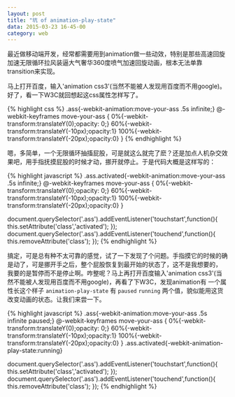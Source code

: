 ```yaml
---
layout: post
title: "坑 of animation-play-state"
data: 2015-03-23 16-45-00
category: web
---
```

最近做移动端开发，经常都需要用到animation做一些动效，特别是那些高速回旋加速无限循环拉风装逼大气奢华360度喷气加速回旋动画，根本无法单靠transition来实现。

<!-- break -->

马上打开百度，输入'animation css3'(当然不能被人发现用百度而不用google)。好了，看一下W3C就回想起这css属性怎样写了。

{% highlight css %}
.ass{-webkit-animation:move-your-ass .5s infinite;}
@-webkit-keyframes move-your-ass {
    0%{-webkit-transform:translateY(0);opacity: 0;}
    60%{-webkit-transform:translateY(-10px);opacity:1}
    100%{-webkit-transform:translateY(-20px);opacity:0}
}
{% endhighlight %}

嗯，多简单，一个无限循环抽搐屁股，可是就这么就完了麽？还是加点人机杂交效果吧，用手指抚摸屁股的时候才动，挪开就停止。于是代码大概是这样写的：

{% highlight javascript %}
.ass.activated{-webkit-animation:move-your-ass .5s infinite;}
@-webkit-keyframes move-your-ass {
    0%{-webkit-transform:translateY(0);opacity: 0;}
    60%{-webkit-transform:translateY(-10px);opacity:1}
    100%{-webkit-transform:translateY(-20px);opacity:0}
}

document.querySelector('.ass').addEventListener('touchstart',function(){
    this.setAttribute('class','activated');
});
document.querySelector('.ass').addEventListener('touchend',function(){
    this.removeAttribute('class');
});
{% endhighlight %}

搞定，可是总有种不太可靠的感觉，试了一下发现了个问题。手指摸它的时候的确是动了，可是挪开手之后，整个屁股恢复到最开始的状态了，这不是我想要的，
我要的是暂停而不是停止啊。咋整呢？马上再打开百度输入'animation css3'(当然不能被人发现用百度而不用google)，再看了下W3C，发现animation有
一个属性长这个样子 `animation-play-state` 有 `paused` `running` 两个值，貌似能用这货改变动画的状态。让我们来尝一下。

{% highlight javascript %}
.ass{-webkit-animation:move-your-ass .5s infinite paused;}
@-webkit-keyframes move-your-ass {
    0%{-webkit-transform:translateY(0);opacity: 0;}
    60%{-webkit-transform:translateY(-10px);opacity:1}
    100%{-webkit-transform:translateY(-20px);opacity:0}
}
.ass.activated{-webkit-animation-play-state:running}

document.querySelector('.ass').addEventListener('touchstart',function(){
    this.setAttribute('class','activated');
});
document.querySelector('.ass').addEventListener('touchend',function(){
    this.removeAttribute('class');
});
{% endhighlight %}


